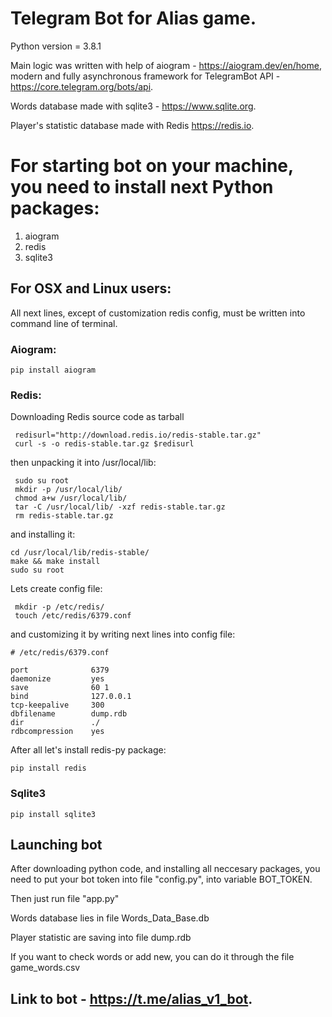 # Telegram Bot for Alias game.

Python version = 3.8.1

Main logic was written with help of aiogram - https://aiogram.dev/en/home, modern and fully asynchronous framework for TelegramBot API - https://core.telegram.org/bots/api.

Words database made with sqlite3 - https://www.sqlite.org.

Player's statistic database made with Redis https://redis.io.

# For starting bot on your machine, you need to install next Python packages:

1. aiogram
2. redis
3. sqlite3

## For OSX and Linux users:

All next lines, except of customization redis config, must be written into command line of terminal.

### Aiogram:
```
pip install aiogram
```

### Redis:
Downloading Redis source code as tarball

```
 redisurl="http://download.redis.io/redis-stable.tar.gz"
 curl -s -o redis-stable.tar.gz $redisurl

```
then unpacking it into /usr/local/lib:
```
 sudo su root
 mkdir -p /usr/local/lib/
 chmod a+w /usr/local/lib/
 tar -C /usr/local/lib/ -xzf redis-stable.tar.gz
 rm redis-stable.tar.gz
 ```
 and installing it:

 ```
 cd /usr/local/lib/redis-stable/
 make && make install
 sudo su root
```
Lets create config file:

```
 mkdir -p /etc/redis/
 touch /etc/redis/6379.conf

```
and customizing it by writing next lines into config file:

```
# /etc/redis/6379.conf

port              6379
daemonize         yes
save              60 1
bind              127.0.0.1
tcp-keepalive     300
dbfilename        dump.rdb
dir               ./
rdbcompression    yes

```
After all let's install redis-py package:
```
pip install redis

```

### Sqlite3

```
pip install sqlite3

```

## Launching bot

After downloading python code, and installing all neccesary packages, you need to put your bot token into file "config.py", into variable BOT_TOKEN.

Then just run file "app.py"

Words database lies in file Words_Data_Base.db

Player statistic are saving into file dump.rdb

If you want to check words or add new, you can do it through the file game_words.csv

## Link to bot  - https://t.me/alias_v1_bot.
